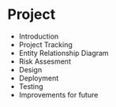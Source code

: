 # Project

* Introduction
* Project Tracking
* Entity Relationship Diagram
* Risk Assesment 
* Design
* Deployment
* Testing
* Improvements for future 